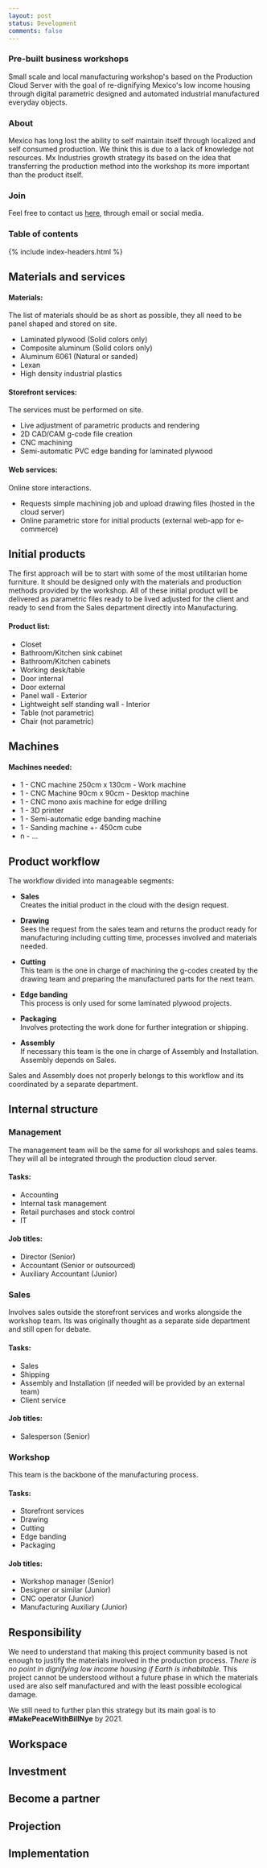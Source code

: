 ```yaml
---
layout: post
status: Development
comments: false
---
```


### Pre-built business workshops
Small scale and local manufacturing workshop's based on the Production Cloud Server with the goal of re-dignifying Mexico's low income housing through digital parametric designed and automated industrial manufactured everyday objects.

### About
Mexico has long lost the ability to self maintain itself through localized and self consumed production. We think this is due to a lack of knowledge not resources. Mx Industries growth strategy its based on the idea that transferring the production method into the workshop its more important than the product itself.

### Join

Feel free to contact us [here](/contact), through email or social media.

### Table of contents
{% include index-headers.html %}

## Materials and services
#### Materials:
The list of materials should be as short as possible, they all need to be panel shaped and stored on site.
  * Laminated plywood (Solid colors only)
  * Composite aluminum (Solid colors only)
  * Aluminum 6061 (Natural or sanded)
  * Lexan
  * High density industrial plastics

#### Storefront services:
The services must be performed on site.
  * Live adjustment of parametric products and rendering
  * 2D CAD/CAM g-code file creation
  * CNC machining
  * Semi-automatic PVC edge banding for laminated plywood

#### Web services:
Online store interactions.
  * Requests simple machining job and upload drawing files (hosted in the cloud server)
  * Online parametric store for initial products (external web-app for e-commerce)

## Initial products
The first approach will be to start with some of the most utilitarian home furniture. It should be designed only with the materials and production methods provided by the workshop. All of these initial product will be delivered as parametric files ready to be lived adjusted for the client and ready to send from the Sales department directly into Manufacturing.

#### Product list:
  * Closet
  * Bathroom/Kitchen sink cabinet
  * Bathroom/Kitchen cabinets
  * Working desk/table
  * Door internal
  * Door external
  * Panel wall - Exterior
  * Lightweight self standing wall - Interior
  * Table (not parametric)
  * Chair (not parametric)

## Machines
#### Machines needed:
  * 1 - CNC machine 250cm x 130cm  - Work machine  
  * 1 - CNC Machine 90cm x 90cm - Desktop machine
  * 1 - CNC mono axis machine for edge drilling
  * 1 - 3D printer
  * 1 - Semi-automatic edge banding machine
  * 1 - Sanding machine +- 450cm cube
  * n - ...

## Product workflow
The workflow divided into manageable segments:

  * **Sales**  
  Creates the initial product in the cloud with the design request.

  * **Drawing**  
  Sees the request from the sales team and returns the product ready for manufacturing including cutting time, processes involved and materials needed.

  * **Cutting**  
  This team is the one in charge of machining the g-codes created by the drawing team and preparing the manufactured parts for the next team.

  * **Edge banding**  
  This process is only used for some laminated plywood projects.

  * **Packaging**  
  Involves protecting the work done for further integration or shipping.  

  * **Assembly**  
  If necessary this team is the one in charge of Assembly and Installation. Assembly depends on Sales.

Sales and Assembly does not properly belongs to this workflow and its coordinated by a separate department.

## Internal structure

### Management
The management team will be the same for all workshops and sales teams. They will all be integrated through the production cloud server.

#### Tasks:
  * Accounting
  * Internal task management
  * Retail purchases and stock control
  * IT

#### Job titles:
  * Director (Senior)
  * Accountant (Senior or outsourced)
  * Auxiliary Accountant (Junior)

### Sales
Involves sales outside the storefront services and works alongside the workshop team. Its was originally thought as a separate side department and still open for debate.

#### Tasks:
  * Sales
  * Shipping
  * Assembly and Installation (if needed will be provided by an external team)
  * Client service

#### Job titles:
  * Salesperson (Senior)

### Workshop
This team is the backbone of the manufacturing process.

#### Tasks:
  * Storefront services
  * Drawing
  * Cutting
  * Edge banding
  * Packaging

#### Job titles:
  * Workshop manager (Senior)
  * Designer or similar (Junior)
  * CNC operator (Junior)
  * Manufacturing Auxiliary (Junior)

## Responsibility
  We need to understand that making this project community based is not enough to justify the materials involved in the production process. *There is no point in dignifying low income housing if Earth is inhabitable.* This project cannot be understood without a future phase in which the materials used are also self manufactured and with the least possible ecological damage.

  We still need to further plan this strategy but its main goal is to **#MakePeaceWithBillNye** by 2021.

## Workspace

## Investment

## Become a partner

## Projection

## Implementation
